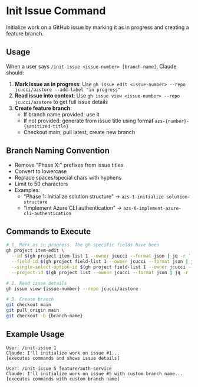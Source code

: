 # Init Issue Command

Initialize work on a GitHub issue by marking it as in progress and creating a feature branch.

## Usage

When a user says `/init-issue <issue-number> [branch-name]`, Claude should:

1. **Mark issue as in progress**: Use `gh issue edit <issue-number> --repo jcucci/azstore --add-label "in progress"`
2. **Read issue into context**: Use `gh issue view <issue-number> --repo jcucci/azstore` to get full issue details
3. **Create feature branch**: 
   - If branch name provided: use it
   - If not provided: generate from issue title using format `azs-{number}-{sanitized-title}`
   - Checkout main, pull latest, create new branch

## Branch Naming Convention

- Remove "Phase X:" prefixes from issue titles
- Convert to lowercase
- Replace spaces/special chars with hyphens
- Limit to 50 characters
- Examples:
  - "Phase 1: Initialize solution structure" → `azs-1-initialize-solution-structure`
  - "Implement Azure CLI authentication" → `azs-6-implement-azure-cli-authentication`

## Commands to Execute

```bash
# 1. Mark as in progress. The gh specific fields have been 
gh project item-edit \
  --id $(gh project item-list 1 --owner jcucci --format json | jq -r '.items[] | select(.content.number == {issue-number}) | .id') \
  --field-id $(gh project field-list 1 --owner jcucci --format json | jq -r '.fields[] | select(.name == "Status") | .id') \
  --single-select-option-id $(gh project field-list 1 --owner jcucci --format json | jq -r '.fields[] | select(.name == "Status") | .options[] | select(.name == "In Progress") | .id') \
  --project-id $(gh project list --owner jcucci --format json | jq -r '.projects[] | select(.title == "azstore") | .id')

# 2. Read issue details
gh issue view {issue-number} --repo jcucci/azstore

# 3. Create branch
git checkout main
git pull origin main  
git checkout -b {branch-name}
```

## Example Usage

```
User: /init-issue 1
Claude: I'll initialize work on issue #1...
[executes commands and shows issue details]

User: /init-issue 5 feature/auth-service
Claude: I'll initialize work on issue #5 with custom branch name...
[executes commands with custom branch name]
```
